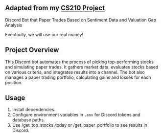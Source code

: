 ## Adapted from my [CS210 Project](https://github.com/JeetG-22/stock_picker)

Discord Bot that Paper Trades Based on Sentiment Data and Valuation Gap Analysis

Eventaully, we will use our real money!

## Project Overview
This Discord bot automates the process of picking top-performing stocks and simulating paper trades. It gathers market data, evaluates stocks based on various criteria, and integrates results into a channel. The bot also manages a paper trading portfolio, calculating gains and losses for each position.

## Usage
1. Install dependencies.
2. Configure environment variables in `.env` for Discord tokens and database paths.
3. Use /get_top_stocks_today or /get_paper_portfolio to see results in Discord.